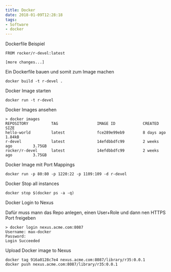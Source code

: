 ```yaml
---
title: Docker
date: 2018-01-09T12:28:18
tags:
- Software
- docker
---
```


Dockerfile Beispiel

```
FROM rocker/r-devel:latest

[more changes...]
```

Ein Dockerfile bauen und somit zum Image machen

    docker build -t r-devel .

Docker Image starten

    docker run -t r-devel

Docker Images ansehen

```
> docker images
REPOSITORY          TAG                 IMAGE ID            CREATED             SIZE
hello-world         latest              fce289e99eb9        8 days ago          1.84kB
r-devel             latest              14efdbbdfc99        2 weeks ago         3.75GB
rocker/r-devel      latest              14efdbbdfc99        2 weeks ago         3.75GB
```

Docker Image mit Port Mappings

    docker run -p 80:80 -p 1220:22 -p 1109:109 -d r-devel

Docker Stop all instances

    docker stop $(docker ps -a -q)

Docker Login to Nexus

Dafür muss mann das Repo anlegen, einen User+Role und dann nen HTTPS Port
freigeben

```
> docker login nexus.acme.com:8087
Username: max-docker
Password:
Login Succeeded
```

Upload Docker image to Nexus

```
docker tag 916a0128c7e4 nexus.acme.com:8087/library/r35:0.0.1
docker push nexus.acme.com:8087/library/r35:0.0.1
```

